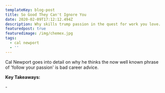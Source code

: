 ```yaml
---
templateKey: blog-post
title: So Good They Can't Ignore You
date: 2020-02-09T17:12:12.494Z
description: Why skills trump passion in the quest for work you love.
featuredpost: true
featuredimage: /img/chemex.jpg
tags:
  - cal newport
  - ''
---
```

Cal Newport goes into detail on why he thinks the now well known phrase of 'follow your passion' is bad career advice. 

**Key Takeaways:**

\-
